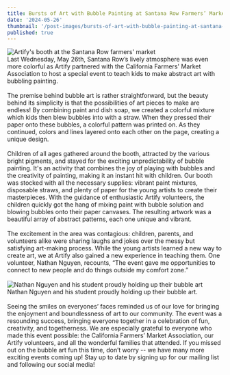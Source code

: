 ```yaml
---
title: Bursts of Art with Bubble Painting at Santana Row Farmers’ Market!
date: '2024-05-26'
thumbnail: '/post-images/bursts-of-art-with-bubble-painting-at-santana-row-farmers-market-1.webp'
published: true
---
```


![Artify's booth at the Santana Row farmers' market]({thumbnail})<br />
Last Wednesday, May 26th, Santana Row’s lively atmosphere was even more colorful as Artify partnered with the California Farmers' Market Association to host a special event to teach kids to make abstract art with bubbling painting.<br /><br />
The premise behind bubble art is rather straightforward, but the beauty behind its simplicity is that the possibilities of art pieces to make are endless! By combining paint and dish soap, we created a colorful mixture which kids then blew bubbles into with a straw. When they pressed their paper onto these bubbles, a colorful pattern was printed on. As they continued, colors and lines layered onto each other on the page, creating a unique design.<br /><br />
Children of all ages gathered around the booth, attracted by the various bright pigments, and stayed for the exciting unpredictability of bubble painting. It's an activity that combines the joy of playing with bubbles and the creativity of painting, making it an instant hit with children. Our booth was stocked with all the necessary supplies: vibrant paint mixtures, disposable straws, and plenty of paper for the young artists to create their masterpieces. With the guidance of enthusiastic Artify volunteers, the children quickly got the hang of mixing paint with bubble solution and blowing bubbles onto their paper canvases. The resulting artwork was a beautiful array of abstract patterns, each one unique and vibrant.<br /><br />
The excitement in the area was contagious: children, parents, and volunteers alike were sharing laughs and jokes over the messy but satisfying art-making process. While the young artists learned a new way to create art, we at Artify also gained a new experience in teaching them. One volunteer, Nathan Nguyen, recounts, “The event gave me opportunities to connect to new people and do things outside my comfort zone.”<br /><br />
![Nathan Nguyen and his student proudly holding up their bubble art](/post-images/bursts-of-art-with-bubble-painting-at-santana-row-farmers-market-2.webp)
Nathan Nguyen and his student proudly holding up their bubble art.<br /><br />
Seeing the smiles on everyones’ faces reminded us of our love for bringing the enjoyment and boundlessness of art to our community. The event was a resounding success, bringing everyone together in a celebration of fun, creativity, and togetherness. We are especially grateful to everyone who made this event possible: the California Farmers’ Market Association, our Artify volunteers, and all the wonderful families that attended. If you missed out on the bubble art fun this time, don’t worry -- we have many more exciting events coming up! Stay up to date by signing up for our mailing list and following our social media!<br /><br />
